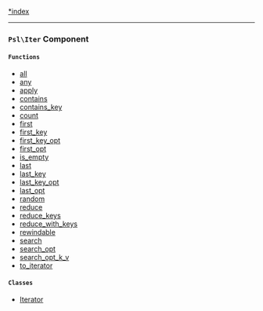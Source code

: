 <!--
    This markdown file was generated using `docs/documenter.php`.

    Any edits to it will likely be lost.
-->

[*index](./../README.md)

---

### `Psl\Iter` Component

#### `Functions`

- [all](./../../src/Psl/Iter/all.php#L20)
- [any](./../../src/Psl/Iter/any.php#L21)
- [apply](./../../src/Psl/Iter/apply.php#L17)
- [contains](./../../src/Psl/Iter/contains.php#L16)
- [contains_key](./../../src/Psl/Iter/contains_key.php#L16)
- [count](./../../src/Psl/Iter/count.php#L23)
- [first](./../../src/Psl/Iter/first.php#L16)
- [first_key](./../../src/Psl/Iter/first_key.php#L17)
- [first_key_opt](./../../src/Psl/Iter/first_key_opt.php#L20)
- [first_opt](./../../src/Psl/Iter/first_opt.php#L19)
- [is_empty](./../../src/Psl/Iter/is_empty.php#L16)
- [last](./../../src/Psl/Iter/last.php#L17)
- [last_key](./../../src/Psl/Iter/last_key.php#L17)
- [last_key_opt](./../../src/Psl/Iter/last_key_opt.php#L20)
- [last_opt](./../../src/Psl/Iter/last_opt.php#L19)
- [random](./../../src/Psl/Iter/random.php#L21)
- [reduce](./../../src/Psl/Iter/reduce.php#L25)
- [reduce_keys](./../../src/Psl/Iter/reduce_keys.php#L26)
- [reduce_with_keys](./../../src/Psl/Iter/reduce_with_keys.php#L27)
- [rewindable](./../../src/Psl/Iter/rewindable.php#L20)
- [search](./../../src/Psl/Iter/search.php#L28)
- [search_opt](./../../src/Psl/Iter/search_opt.php#L30)
- [search_opt_k_v](./../../src/Psl/Iter/search_opt_k_v.php#L31)
- [to_iterator](./../../src/Psl/Iter/to_iterator.php#L19)

#### `Classes`

- [Iterator](./../../src/Psl/Iter/Iterator.php#L20)


